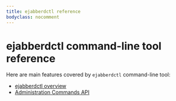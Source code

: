 ```yaml
---
title: ejabberdctl reference
bodyclass: nocomment
---
```


# ejabberdctl command-line tool reference

Here are main features covered by `ejabberdctl` command-line tool:

- [ejabberdctl overview][1]
- [Administration Commands API][2]

[1]:	/admin/guide/managing/#ejabberdctl-commands
[2]:	/admin/api/ "Administration Commands API"
